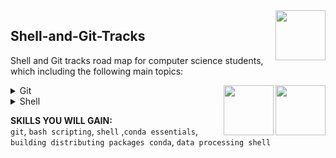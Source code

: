<img align="right" width="80" height="80" src="https://github.com/cs-MohamedAyman/DataCamp-Tracks/blob/master/organizations-logos/datacamp.jpg">

## Shell-and-Git-Tracks
Shell and Git tracks road map for computer science students, which including the following main topics:

<img align="right" width="80" height="80" src="https://github.com/cs-MohamedAyman/DataCamp-Tracks/blob/master/organizations-logos/shell.jpg">
<img align="right" width="80" height="80" src="https://github.com/cs-MohamedAyman/DataCamp-Tracks/blob/master/organizations-logos/git.jpg">

<details>
	<summary>Git</summary><table>
	<thead>
		<tr>
			<th width="40%">Course</th>
			<th width="60%">Chapter</th>
			<th>H</th>
			<th>Videos</th>
			<th>Exercises</th>
		</tr>
	</thead>
	<tbody>
			<tr>
				<td rowspan=5 align=center>
<a href="https://learn.datacamp.com/courses/introduction-to-git">Introduction to Git</a><br>
				<td align="left">Basic workflow</td>
				<td rowspan=5 align="center">4</td>
				<td rowspan=5 align="center">0</td>
				<td rowspan=5 align="center">46</td>
				</td>
			</tr>
			<tr>
				<td align="left">Repositories</td>
			</tr>
			<tr>
				<td align="left">Undo</td>
			</tr>
			<tr>
				<td align="left">Working with branches</td>
			</tr>
			<tr>
				<td align="left">Collaborating</td>
			</tr>
	</tbody>
	</table>
</details>
<details>
	<summary>Shell</summary><table>
	<thead>
		<tr>
			<th width="40%">Course</th>
			<th width="60%">Chapter</th>
			<th>H</th>
			<th>Videos</th>
			<th>Exercises</th>
		</tr>
	</thead>
	<tbody>
			<tr>
				<td rowspan=4 align=center>
<a href="https://learn.datacamp.com/courses/introduction-to-bash-scripting">Introduction to Bash Scripting</a><br>
				<td align="left">From Command-Line to Bash Script</td>
				<td rowspan=4 align="center">4</td>
				<td rowspan=4 align="center">13</td>
				<td rowspan=4 align="center">43</td>
				</td>
			</tr>
			<tr>
				<td align="left">Variables in Bash Scripting</td>
			</tr>
			<tr>
				<td align="left">Control Statements in Bash Scripting</td>
			</tr>
			<tr>
				<td align="left">Functions and Automation</td>
			</tr>
			<tr>
				<td rowspan=5 align=center>
<a href="https://learn.datacamp.com/courses/introduction-to-shell">Introduction to Shell</a><br>
				<td align="left">Manipulating files and directories</td>
				<td rowspan=5 align="center">4</td>
				<td rowspan=5 align="center">0</td>
				<td rowspan=5 align="center">55</td>
				</td>
			</tr>
			<tr>
				<td align="left">Manipulating data</td>
			</tr>
			<tr>
				<td align="left">Combining tools</td>
			</tr>
			<tr>
				<td align="left">Batch processing</td>
			</tr>
			<tr>
				<td align="left">Creating new tools</td>
			</tr>
			<tr>
				<td rowspan=4 align=center>
<a href="https://learn.datacamp.com/courses/conda-essentials">Conda Essentials</a><br>
				<td align="left">Installing Packages</td>
				<td rowspan=4 align="center">3</td>
				<td rowspan=4 align="center">0</td>
				<td rowspan=4 align="center">28</td>
				</td>
			</tr>
			<tr>
				<td align="left">Utilizing Channels</td>
			</tr>
			<tr>
				<td align="left">Working with Environments</td>
			</tr>
			<tr>
				<td align="left">Case Study on Using Environments</td>
			</tr>
			<tr>
				<td rowspan=3 align=center>
<a href="https://learn.datacamp.com/courses/building-and-distributing-packages-with-conda">Building and Distributing Packages with Conda</a><br>
				<td align="left">Anaconda Project</td>
				<td rowspan=3 align="center">3</td>
				<td rowspan=3 align="center">0</td>
				<td rowspan=3 align="center">28</td>
				</td>
			</tr>
			<tr>
				<td align="left">Python Packages</td>
			</tr>
			<tr>
				<td align="left">Conda Packages</td>
			</tr>
			<tr>
				<td rowspan=4 align=center>
<a href="https://learn.datacamp.com/courses/data-processing-in-shell">Data Processing in Shell</a><br>
				<td align="left">Downloading Data on the Command Line</td>
				<td rowspan=4 align="center">4</td>
				<td rowspan=4 align="center">13</td>
				<td rowspan=4 align="center">46</td>
				</td>
			</tr>
			<tr>
				<td align="left">Data Cleaning and Munging on the Command Line</td>
			</tr>
			<tr>
				<td align="left">Database Operations on the Command Line</td>
			</tr>
			<tr>
				<td align="left">Data Pipeline on the Command Line</td>
			</tr>
	</tbody>
</table>
</details>

**SKILLS YOU WILL GAIN:**<br>
`git`, `bash scripting`, `shell` ,`conda essentials`, `building distributing packages conda`, `data processing shell`
